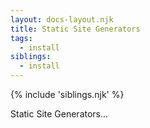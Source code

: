 ```yaml
---
layout: docs-layout.njk
title: Static Site Generators
tags:
  - install
siblings:
  - install
---
```


{% include 'siblings.njk' %}

Static Site Generators...

